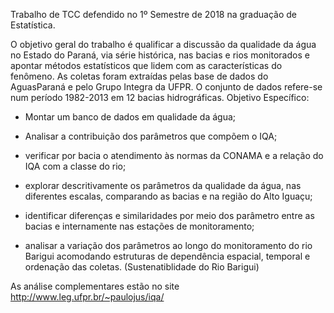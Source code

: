 Trabalho de TCC defendido no 1º Semestre de 2018 na graduação de Estatística. 

O objetivo geral do trabalho é qualificar a discussão da qualidade da água no
Estado do Paraná, via série histórica, nas bacias e rios monitorados e apontar métodos
estatísticos que lidem com as características do fenômeno. As coletas foram extraídas pelas base de dados do AguasParaná e pelo Grupo Integra da UFPR. O conjunto de dados refere-se num período 1982-2013 em 12 bacias hidrográficas.  Objetivo Específico:

+  Montar um banco de dados em qualidade da água;

+ Analisar a contribuição dos parâmetros que compõem o IQA;

+ verificar por bacia o atendimento às normas da CONAMA e a relação do IQA com a classe do rio;

+  explorar descritivamente os parâmetros da qualidade da água, nas diferentes escalas, comparando as
bacias e na região do Alto Iguaçu;

+ identificar diferenças e similaridades por meio dos parâmetro entre as bacias e internamente nas estações de monitoramento;

+ analisar a variação dos parâmetros ao longo do monitoramento do rio Barigui acomodando estruturas de dependência espacial, temporal e ordenação das coletas. (Sustenatiblidade do Rio Barigui)


As análise complementares estão no site   http://www.leg.ufpr.br/~paulojus/iqa/
